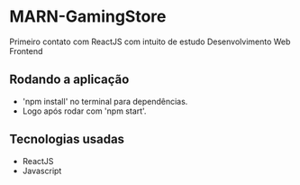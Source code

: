 # MARN-GamingStore
Primeiro contato com  ReactJS com intuito de estudo Desenvolvimento Web Frontend

## Rodando a aplicação
- 'npm install' no terminal para dependências.
- Logo após rodar com 'npm start'.

## Tecnologias usadas
- ReactJS
- Javascript
